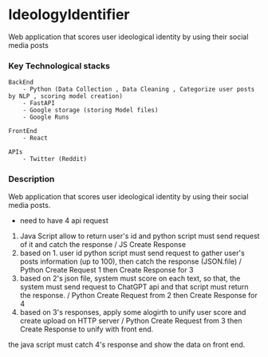# IdeologyIdentifier 

Web application that scores user ideological identity by using their social media posts

### Key Technological stacks 
    BackEnd
        - Python (Data Collection , Data Cleaning , Categorize user posts by NLP , scoring model creation)
        - FastAPI
        - Google storage (storing Model files)
        - Google Runs

    FrontEnd
        - React 

    APIs
        - Twitter (Reddit)

### Description

Web application that scores user ideological identity by using their social media posts. 

- need to have 4 api request 
1. Java Script allow to return user's id and python script must send request of it and catch the response / JS Create Response
2. based on 1. user id python script must send request to gather user's posts information (up to 100), then catch the response (JSON.file)
/ Python Create Request 1 then Create Response for 3
3. based on 2's json file, system must score on each text, so that, the system must send request to ChatGPT api and that script must return the response. / Python Create Request from 2 then Create Response for 4
4. based on 3's responses, apply some alogirth to unify user score and create upload on HTTP server
/ Python Create Request from 3 then Create Response to unify with front end. 

the java script must catch 4's response and show the data on front end. 
